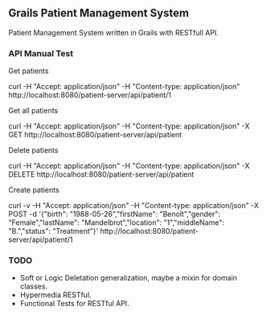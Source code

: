 Grails Patient Management System
--------------------------------

Patient Management System written in Grails with RESTfull API.


### API Manual Test

Get patients

curl -H "Accept: application/json" -H "Content-type: application/json" http://localhost:8080/patient-server/api/patient/1

Get all patients

curl -H "Accept: application/json" -H "Content-type: application/json" -X GET http://localhost:8080/patient-server/api/patient

Delete patients

curl -H "Accept: application/json" -H "Content-type: application/json" -X DELETE http://localhost:8080/patient-server/api/patient

Create patients

curl -v -H "Accept: application/json" -H "Content-type: application/json" -X POST -d '{"birth": "1988-05-26","firstName": "Benoît","gender": "Female","lastName": "Mandelbrot","location": "1","middleName": "B.","status": "Treatment"}'  http://localhost:8080/patient-server/api/patient/1

### TODO

* Soft or Logic Deletation generalization, maybe a mixin for domain classes.
* Hypermedia RESTful.
* Functional Tests for RESTful API.